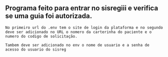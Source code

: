 ## Programa feito para entrar no sisregiii e verifica se uma guia foi autorizada.

    No primeiro url do .env tem o site de login da plataforma e no segundo deve ser adicionado no URL o nomero da carterinha do paciente e o numero do codigo de solicitação.
    
    Tambem deve ser adicionado no env o nome de usuario e a senha de acesso do usuario do sisreg